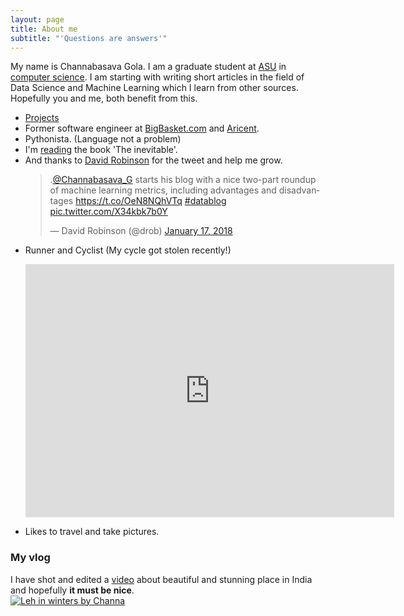 ```yaml
---
layout: page
title: About me
subtitle: "'Questions are answers'"
---
```


My name is Channabasava Gola. I am a graduate student at [ASU](https://www.asu.edu/) in [computer science](https://cidse.engineering.asu.edu/). I am starting with writing short articles in the field of Data Science and Machine Learning which I learn from other sources. Hopefully you and me, both benefit from this.

- [Projects](./../projects)
- Former software engineer at [BigBasket.com](https://www.bigbasket.com/) and [Aricent](https://www.aricent.com/).
- Pythonista. (Language not a problem)
- I'm [reading](https://www.goodreads.com/user/show/59536279-channabasava-gola) the book 'The inevitable'.
- And thanks to [David Robinson](https://twitter.com/drob) for the tweet and help me grow.
	<blockquote class="twitter-tweet" data-lang="en"><p lang="en" dir="ltr">.<a href="https://twitter.com/Channabasava_G?ref_src=twsrc%5Etfw">@Channabasava_G</a> starts his blog with a nice two-part roundup of machine learning metrics, including advantages and disadvantages <a href="https://t.co/OeN8NQhVTq">https://t.co/OeN8NQhVTq</a> <a href="https://twitter.com/hashtag/datablog?src=hash&amp;ref_src=twsrc%5Etfw">#datablog</a> <a href="https://t.co/X34kbk7b0Y">pic.twitter.com/X34kbk7b0Y</a></p>&mdash; David Robinson (@drob) <a href="https://twitter.com/drob/status/953678615404843009?ref_src=twsrc%5Etfw">January 17, 2018</a></blockquote>
<script async src="https://platform.twitter.com/widgets.js" charset="utf-8"></script>

- Runner and Cyclist (My cycle got stolen recently!)

   <iframe height='405' width='590' frameborder='0' allowtransparency='true' scrolling='no' src='https://www.strava.com/activities/1219742304/embed/cc5f9ac57a1a0218a7f6a6071ce593bfb3f4da55'></iframe>

- Likes to travel and take pictures.

### My vlog

I have shot and edited a [video](https://www.youtube.com/watch?v=bFj3R9JbolY) about beautiful and stunning place in India and hopefully **it must be nice**.    
	[![Leh in winters by Channa](http://img.youtube.com/vi/bFj3R9JbolY/0.jpg)](http://www.youtube.com/watch?v=bFj3R9JbolY "Leh in winters")

